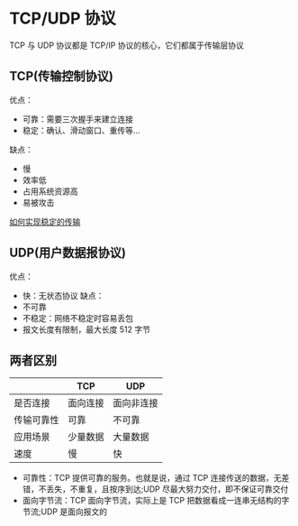 # TCP/UDP 协议

TCP 与 UDP 协议都是 TCP/IP 协议的核心，它们都属于传输层协议

## TCP(传输控制协议)

优点：

-   可靠：需要三次握手来建立连接
-   稳定：确认、滑动窗口、重传等...

缺点：

-   慢
-   效率低
-   占用系统资源高
-   易被攻击

[如何实现稳定的传输](./TCP/README.md)

## UDP(用户数据报协议)

优点：

-   快：无状态协议
    缺点：
-   不可靠
-   不稳定：网络不稳定时容易丢包
-   报文长度有限制，最大长度 512 字节

## 两者区别

| &nbsp;     | TCP      | UDP        |
| ---------- | -------- | ---------- |
| 是否连接   | 面向连接 | 面向非连接 |
| 传输可靠性 | 可靠     | 不可靠     |
| 应用场景   | 少量数据 | 大量数据   |
| 速度       | 慢       | 快         |

-   可靠性：TCP 提供可靠的服务。也就是说，通过 TCP 连接传送的数据，无差错，不丢失，不重复，且按序到达;UDP 尽最大努力交付，即不保证可靠交付
-   面向字节流：TCP 面向字节流，实际上是 TCP 把数据看成一连串无结构的字节流;UDP 是面向报文的
